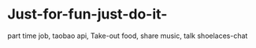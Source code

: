 # Just-for-fun-just-do-it-
part time job, taobao api, Take-out food, share music, talk shoelaces-chat
